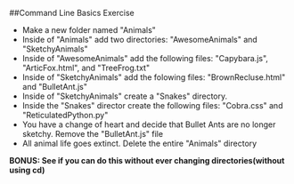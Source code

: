 ##Command Line Basics Exercise

* Make a new folder named "Animals"
* Inside of "Animals" add two directories: "AwesomeAnimals" and "SketchyAnimals"
* Inside of "AwesomeAnimals" add the following files: "Capybara.js", "ArticFox.html", and "TreeFrog.txt"
* Inside of "SketchyAnimals" add the folowing files: "BrownRecluse.html" and "BulletAnt.js"
* Inside of "SketchyAnimals" create a "Snakes" directory.
* Inside the "Snakes" director create the following files: "Cobra.css" and "ReticulatedPython.py"
* You have a change of heart and decide that Bullet Ants are no longer sketchy. Remove the "BulletAnt.js" file
* All animal life goes extinct. Delete the entire "Animals" directory

**BONUS: See if you can do this without ever changing directories(without using cd)**